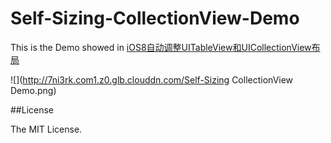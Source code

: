 # Self-Sizing-CollectionView-Demo
This is the Demo showed in [iOS8自动调整UITableView和UICollectionView布局](http://yulingtianxia.com/blog/2014/08/17/New-in-Table-and-Collection-Views/)  

![](http://7ni3rk.com1.z0.glb.clouddn.com/Self-Sizing CollectionView Demo.png)  


##License

The MIT License.
